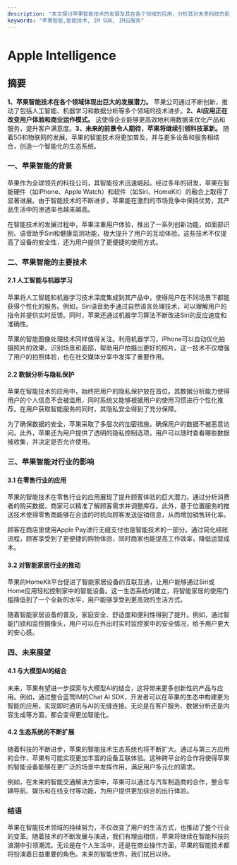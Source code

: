 ```yaml
---
description: "本文探讨苹果智能技术的发展及其在各个领域的应用，分析其对未来科技的影响。"
keywords: "苹果智能,智能技术, IM SDK, IM云服务"
---
```

# Apple Intelligence

## 摘要

**1、苹果智能技术在各个领域体现出巨大的发展潜力。** 苹果公司通过不断创新，推动了包括人工智能、机器学习和数据分析等多个领域的技术进步。**2、AI应用正在改变用户体验和商业运作模式。** 这使得企业能够更高效地利用数据来优化产品和服务，提升客户满意度。**3、未来的前景令人期待，苹果将继续引领科技革新。** 随着5G和物联网的发展，苹果的智能技术将更加普及，并与更多设备和服务相结合，创造一个智能化的生态系统。

### 一、苹果智能的背景

苹果作为全球领先的科技公司，其智能技术迅速崛起。经过多年的研发，苹果在智能硬件（如iPhone、Apple Watch）和软件（如Siri、HomeKit）的融合上取得了显著进展。由于智能技术的不断进步，苹果能在激烈的市场竞争中保持优势，其产品生活中的渗透率也越来越高。

在智能技术的发展过程中，苹果注重用户体验，推出了一系列创新功能，如面部识别、语音助手Siri和健康监测功能，极大提升了用户的互动体验。这些技术不仅提高了设备的安全性，还为用户提供了更便捷的使用方式。

### 二、苹果智能的主要技术

#### 2.1 人工智能与机器学习

苹果将人工智能和机器学习技术深度集成到其产品中，使得用户在不同场景下都能获得个性化的服务。例如，Siri语音助手通过自然语言处理技术，可以理解用户的指令并提供实时反馈。同时，苹果还通过机器学习算法不断改进Siri的反应速度和准确性。

苹果的智能图像处理技术同样值得关注。利用机器学习，iPhone可以自动优化拍摄照片的效果，识别场景和面部，帮助用户拍摄出更好的照片。这一技术不仅增强了用户的拍照体验，也在社交媒体分享中发挥了重要作用。

#### 2.2 数据分析与隐私保护

苹果在智能技术的应用中，始终把用户的隐私保护放在首位。其数据分析能力使得用户的个人信息不会被滥用，同时系统又能够根据用户的使用习惯进行个性化推荐。在用户获取智能服务的同时，其隐私安全得到了充分保障。

为了确保数据的安全，苹果采取了多层次的加密措施，确保用户的数据不被恶意访问。此外，苹果还为用户提供了透明的隐私控制选项，用户可以随时查看哪些数据被收集，并决定是否允许使用。

### 三、苹果智能对行业的影响

#### 3.1 在零售行业的应用

苹果的智能技术在零售行业的应用展现了提升顾客体验的巨大潜力。通过分析消费者的购买数据，商家可以精准了解顾客需求并调整库存。此外，基于位置服务的推送技术使得零售商能够在合适的时机向顾客发送促销信息，从而增加销售转化率。

顾客在商店里使用Apple Pay进行无缝支付也是智能技术的一部分。通过简化结账流程，顾客享受到了更便捷的购物体验，同时商家也能提高工作效率，降低运营成本。

#### 3.2 对智能家居行业的推动

苹果的HomeKit平台促进了智能家居设备的互联互通，让用户能够通过Siri或Home应用轻松控制家中的智能设备。这一生态系统的建立，将智能家居的使用门槛降低到了一个全新的水平，用户能够享受到更高效的生活方式。

随着智能家居设备的普及，家庭安全、舒适度和便利性得到了提升。例如，通过智能门锁和监控摄像头，用户可以在外出时实时监控家中的安全情况，给予用户更大的安心感。

### 四、未来展望

#### 4.1 与大模型AI的结合

未来，苹果有望进一步探索与大模型AI的结合，这将带来更多创新性的产品与应用。例如，通过整合蓝莺IM的Chat AI SDK，开发者可以在苹果的生态中构建更为智能的应用，实现即时通讯与AI的无缝连接。无论是在客户服务、数据分析还是内容生成等方面，都会变得更加智能化。

#### 4.2 生态系统的不断扩展

随着科技的不断进步，苹果的智能技术生态系统也将不断扩大。通过与第三方应用的合作，苹果有可能实现更加丰富的设备互联体验。这种跨平台的合作将使得苹果的智能设备能够在更广泛的场景中发挥作用，满足用户多元化的需求。

例如，在未来的智能交通解决方案中，苹果可以通过与汽车制造商的合作，整合车辆导航、娱乐和在线支付等功能，为用户提供更加综合的出行体验。

### 结语

苹果在智能技术领域的持续努力，不仅改变了用户的生活方式，也推动了整个行业的变革。随着技术的不断发展与演进，我们有理由相信，苹果将继续在智能科技的浪潮中引领潮流。无论是在个人生活中，还是在商业操作方面，苹果的智能技术都将扮演着日益重要的角色。未来的智能世界，我们拭目以待。
